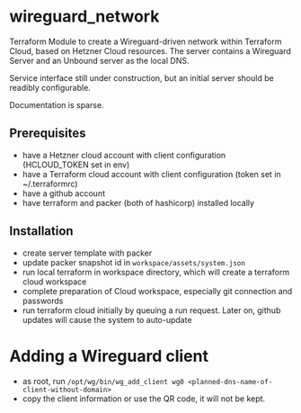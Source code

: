 # wireguard_network

Terraform Module to create a Wireguard-driven network within Terraform Cloud, based on Hetzner Cloud resources.
The server contains a Wireguard Server and an Unbound server as the local DNS.

Service interface still under construction, but an initial server should be readibly configurable.

Documentation is sparse. 

## Prerequisites

* have a Hetzner cloud account with client configuration (HCLOUD_TOKEN set in env)
* have a Terraform cloud account with client configuration (token set in ~/.terraformrc)
* have a github account
* have terraform and packer (both of hashicorp) installed locally

## Installation

* create server template with packer
* update packer snapshot id in `workspace/assets/system.json`
* run local terraform in workspace directory, which will create a terraform cloud workspace
* complete preparation of Cloud workspace, especially git connection and passwords
* run terraform cloud initially by queuing a run request. Later on, github updates will cause the system to auto-update

# Adding a Wireguard client

* as root, run `/opt/wg/bin/wg_add_client wg0 <planned-dns-name-of-client-without-domain>`
* copy the client information or use the QR code, it will not be kept.
